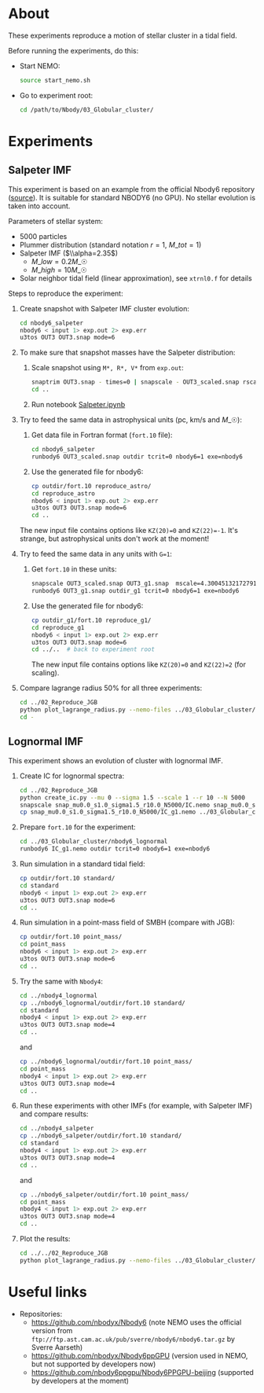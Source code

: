 # About

These experiments reproduce a motion of stellar cluster in a tidal field.

Before running the experiments, do this:

- Start NEMO:

  ```bash
  source start_nemo.sh
  ```

- Go to experiment root:

  ```bash
  cd /path/to/Nbody/03_Globular_cluster/
  ```

# Experiments

## Salpeter IMF

This experiment is based on an example from the official Nbody6 repository ([source](https://github.com/nbodyx/Nbody6/blob/master/Docs/input)). It is suitable for standard NBODY6 (no GPU). No stellar evolution is taken into account.

Parameters of stellar system:

- 5000 particles
- Plummer distribution (standard notation $r=1$, $M\_{tot}=1$)
- Salpeter IMF ($\\alpha=2.35$)
  - $M\_{low} = 0.2 M\_{☉}$
  - $M\_{high} = 10 M\_{☉}$
- Solar neighbor tidal field (linear approximation), see `xtrnl0.f` for details

Steps to reproduce the experiment:

1. Create snapshot with Salpeter IMF cluster evolution:

   ```bash
   cd nbody6_salpeter
   nbody6 < input 1> exp.out 2> exp.err
   u3tos OUT3 OUT3.snap mode=6
   ```

1. To make sure that snapshot masses have the Salpeter distribution:

   1. Scale snapshot using `M*, R*, V*` from `exp.out`:

      ```bash
      snaptrim OUT3.snap - times=0 | snapscale - OUT3_scaled.snap rscale=<R*> vscale=<V*> mscale=<M*>
      cd ..
      ```

   1. Run notebook [Salpeter.ipynb](Salpeter.ipynb)

1. Try to feed the same data in astrophysical units (pc, km/s and $M\_{☉}$):

   1. Get data file in Fortran format (`fort.10` file):

      ```bash
      cd nbody6_salpeter
      runbody6 OUT3_scaled.snap outdir tcrit=0 nbody6=1 exe=nbody6
      ```

   1. Use the generated file for nbody6:

      ```bash
      cp outdir/fort.10 reproduce_astro/
      cd reproduce_astro
      nbody6 < input 1> exp.out 2> exp.err
      u3tos OUT3 OUT3.snap mode=6
      cd ..
      ```

   The new input file contains options like `KZ(20)=0` and `KZ(22)=-1`. It's strange, but astrophysical units don't work at the moment!

1. Try to feed the same data in any units with `G=1`:

   1. Get `fort.10` in these units:

      ```bash
      snapscale OUT3_scaled.snap OUT3_g1.snap  mscale=4.300451321727918e-03  # ~232 Msun, km/s and pc, G=1
      runbody6 OUT3_g1.snap outdir_g1 tcrit=0 nbody6=1 exe=nbody6
      ```

   1. Use the generated file for nbody6:

      ```bash
      cp outdir_g1/fort.10 reproduce_g1/
      cd reproduce_g1
      nbody6 < input 1> exp.out 2> exp.err
      u3tos OUT3 OUT3.snap mode=6
      cd ../..  # back to experiment root
      ```

      The new input file contains options like `KZ(20)=0` and `KZ(22)=2` (for scaling).

1. Compare lagrange radius 50% for all three experiments:

   ```bash
   cd ../02_Reproduce_JGB
   python plot_lagrange_radius.py --nemo-files ../03_Globular_cluster/nbody6_salpeter/OUT3.snap  ../03_Globular_cluster/nbody6_salpeter/reproduce_astro/OUT3.snap ../03_Globular_cluster/nbody6_salpeter/reproduce_g1/OUT3.snap --remove-outliers
   cd -
   ```

## Lognormal IMF

This experiment shows an evolution of cluster with lognormal IMF.

1. Create IC for lognormal spectra:

   ```bash
   cd ../02_Reproduce_JGB
   python create_ic.py --mu 0 --sigma 1.5 --scale 1 --r 10 --N 5000
   snapscale snap_mu0.0_s1.0_sigma1.5_r10.0_N5000/IC.nemo snap_mu0.0_s1.0_sigma1.5_r10.0_N5000/IC_g1.nemo mscale=4.300451321727918e-03  # ~232 Msun, km/s and pc, G=1
   cp snap_mu0.0_s1.0_sigma1.5_r10.0_N5000/IC_g1.nemo ../03_Globular_cluster/nbody6_lognormal/
   ```

1. Prepare `fort.10` for the experiment:

   ```bash
   cd ../03_Globular_cluster/nbody6_lognormal
   runbody6 IC_g1.nemo outdir tcrit=0 nbody6=1 exe=nbody6
   ```

1. Run simulation in a standard tidal field:

   ```bash
   cp outdir/fort.10 standard/
   cd standard
   nbody6 < input 1> exp.out 2> exp.err
   u3tos OUT3 OUT3.snap mode=6
   cd ..
   ```

1. Run simulation in a point-mass field of SMBH (compare with JGB):

   ```bash
   cp outdir/fort.10 point_mass/
   cd point_mass
   nbody6 < input 1> exp.out 2> exp.err
   u3tos OUT3 OUT3.snap mode=6
   cd ..
   ```

1. Try the same with `Nbody4`:

   ```bash
   cd ../nbody4_lognormal
   cp ../nbody6_lognormal/outdir/fort.10 standard/
   cd standard
   nbody4 < input 1> exp.out 2> exp.err
   u3tos OUT3 OUT3.snap mode=4
   cd ..
   ```

   and

   ```bash
   cp ../nbody6_lognormal/outdir/fort.10 point_mass/
   cd point_mass
   nbody4 < input 1> exp.out 2> exp.err
   u3tos OUT3 OUT3.snap mode=4
   cd ..
   ```

1. Run these experiments with other IMFs (for example, with Salpeter IMF) and compare results:

   ```bash
   cd ../nbody4_salpeter
   cp ../nbody6_salpeter/outdir/fort.10 standard/
   cd standard
   nbody4 < input 1> exp.out 2> exp.err
   u3tos OUT3 OUT3.snap mode=4
   cd ..
   ```

   and

   ```bash
   cp ../nbody6_salpeter/outdir/fort.10 point_mass/
   cd point_mass
   nbody4 < input 1> exp.out 2> exp.err
   u3tos OUT3 OUT3.snap mode=4
   cd ..
   ```

1. Plot the results:

   ```bash
   cd ../../02_Reproduce_JGB
   python plot_lagrange_radius.py --nemo-files ../03_Globular_cluster/nbody4_lognormal/standard/OUT3.snap  ../03_Globular_cluster/nbody4_lognormal/point_mass/OUT3.snap ../03_Globular_cluster/nbody6_lognormal/standard/OUT3.snap ../03_Globular_cluster/nbody6_lognormal/point_mass/OUT3.snap  --remove-outliers --sigma 1.5 --dens-par 500
   ```

# Useful links

- Repositories:
  - https://github.com/nbodyx/Nbody6 (note NEMO uses the official version from `ftp://ftp.ast.cam.ac.uk/pub/sverre/nbody6/nbody6.tar.gz` by Sverre Aarseth)
  - https://github.com/nbodyx/Nbody6ppGPU (version used in NEMO, but not supported by developers now)
  - https://github.com/nbody6ppgpu/Nbody6PPGPU-beijing (supported by developers at the moment)
